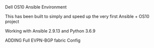 Dell OS10 Ansible Environment

This has been built to simply and speed up the very first Ansible + OS10 project

Working with Ansible 2.9.13 and Python 3.6.9

ADDING Full EVPN-BGP fabric Config
